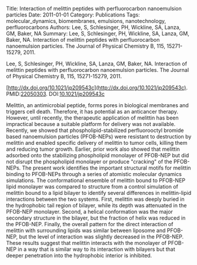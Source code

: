 Title: Interaction of melittin peptides with perfluorocarbon nanoemulsion particles
Date: 2011-01-01
Category: Publications
Tags: molecular_dynamics, biomembranes, emulsions, nanotechnology, perfluorocarbons
Authors: Lee, S, Schlesinger, PH, Wickline, SA, Lanza, GM, Baker, NA
Summary: Lee, S, Schlesinger, PH, Wickline, SA, Lanza, GM, Baker, NA. Interaction of melittin peptides with perfluorocarbon nanoemulsion particles. The Journal of Physical Chemistry B, 115, 15271-15279, 2011. 

Lee, S, Schlesinger, PH, Wickline, SA, Lanza, GM, Baker, NA. Interaction of melittin peptides with perfluorocarbon nanoemulsion particles. The Journal of Physical Chemistry B, 115, 15271-15279, 2011. 

[http://dx.doi.org/10.1021/jp209543c](http://dx.doi.org/10.1021/jp209543c). PMID:[22050303](http://www.ncbi.nlm.nih.gov/pubmed/22050303). DOI:[10.1021/jp209543c](http://dx.doi.org/10.1021/jp209543c)

Melittin, an antimicrobial peptide, forms pores in biological membranes and triggers cell death. Therefore, it has potential as an anticancer therapy. However, until recently, the therapeutic application of melittin has been impractical because a suitable platform for delivery was not available. Recently, we showed that phospholipid-stabilized perfluorooctyl bromide based nanoemulsion particles (PFOB-NEPs) were resistant to destruction by melittin and enabled specific delivery of melittin to tumor cells, killing them and reducing tumor growth. Earlier, prior work also showed that melittin adsorbed onto the stabilizing phospholipid monolayer of PFOB-NEP but did not disrupt the phospholipid monolayer or produce "cracking" of the PFOB-NEPs. The present work identifies the important structural motifs for melittin binding to PFOB-NEPs through a series of atomistic molecular dynamics simulations. The conformational ensemble of melittin bound to PFOB-NEP lipid monolayer was compared to structure from a control simulation of melittin bound to a lipid bilayer to identify several differences in melittin-lipid interactions between the two systems. First, melittin was deeply buried in the hydrophobic tail region of bilayer, while its depth was attenuated in the PFOB-NEP monolayer. Second, a helical conformation was the major secondary structure in the bilayer, but the fraction of helix was reduced in the PFOB-NEP. Finally, the overall pattern for the direct interaction of melittin with surrounding lipids was similar between liposome and PFOB-NEP, but the level of interaction was slightly decreased in the PFOB-NEP. These results suggest that melittin interacts with the monolayer of PFOB-NEP in a way that is similar way to its interaction with bilayers but that deeper penetration into the hydrophobic interior is inhibited.
